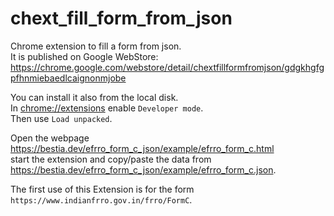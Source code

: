 # chext_fill_form_from_json

Chrome extension to fill a form from json.  
It is published on Google WebStore:  
<https://chrome.google.com/webstore/detail/chextfillformfromjson/gdgkhgfgpfhnmiebaedlcaignonmjobe>  
  
You can install it also from the local disk.  
In <chrome://extensions> enable `Developer mode`.  
Then use `Load unpacked`.  

Open the webpage  
<https://bestia.dev/efrro_form_c_json/example/efrro_form_c.html>  
start the extension and copy/paste the data from  
<https://bestia.dev/efrro_form_c_json/example/efrro_form_c.json>.  

The first use of this Extension is for the form `https://www.indianfrro.gov.in/frro/FormC`.  


